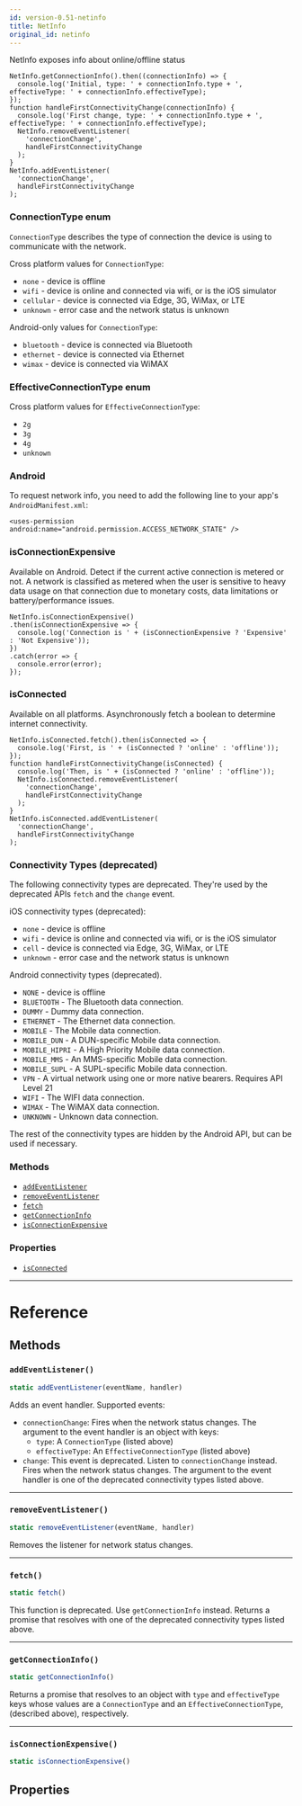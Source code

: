 ```yaml
---
id: version-0.51-netinfo
title: NetInfo
original_id: netinfo
---
```


NetInfo exposes info about online/offline status

```
NetInfo.getConnectionInfo().then((connectionInfo) => {
  console.log('Initial, type: ' + connectionInfo.type + ', effectiveType: ' + connectionInfo.effectiveType);
});
function handleFirstConnectivityChange(connectionInfo) {
  console.log('First change, type: ' + connectionInfo.type + ', effectiveType: ' + connectionInfo.effectiveType);
  NetInfo.removeEventListener(
    'connectionChange',
    handleFirstConnectivityChange
  );
}
NetInfo.addEventListener(
  'connectionChange',
  handleFirstConnectivityChange
);
```

### ConnectionType enum

`ConnectionType` describes the type of connection the device is using to communicate with the network.

Cross platform values for `ConnectionType`:

- `none` - device is offline
- `wifi` - device is online and connected via wifi, or is the iOS simulator
- `cellular` - device is connected via Edge, 3G, WiMax, or LTE
- `unknown` - error case and the network status is unknown

Android-only values for `ConnectionType`:

- `bluetooth` - device is connected via Bluetooth
- `ethernet` - device is connected via Ethernet
- `wimax` - device is connected via WiMAX

### EffectiveConnectionType enum

Cross platform values for `EffectiveConnectionType`:

- `2g`
- `3g`
- `4g`
- `unknown`

### Android

To request network info, you need to add the following line to your app's `AndroidManifest.xml`:

`<uses-permission android:name="android.permission.ACCESS_NETWORK_STATE" />`

### isConnectionExpensive

Available on Android. Detect if the current active connection is metered or not. A network is classified as metered when the user is sensitive to heavy data usage on that connection due to monetary costs, data limitations or battery/performance issues.

```
NetInfo.isConnectionExpensive()
.then(isConnectionExpensive => {
  console.log('Connection is ' + (isConnectionExpensive ? 'Expensive' : 'Not Expensive'));
})
.catch(error => {
  console.error(error);
});
```

### isConnected

Available on all platforms. Asynchronously fetch a boolean to determine internet connectivity.

```
NetInfo.isConnected.fetch().then(isConnected => {
  console.log('First, is ' + (isConnected ? 'online' : 'offline'));
});
function handleFirstConnectivityChange(isConnected) {
  console.log('Then, is ' + (isConnected ? 'online' : 'offline'));
  NetInfo.isConnected.removeEventListener(
    'connectionChange',
    handleFirstConnectivityChange
  );
}
NetInfo.isConnected.addEventListener(
  'connectionChange',
  handleFirstConnectivityChange
);
```

### Connectivity Types (deprecated)

The following connectivity types are deprecated. They're used by the deprecated APIs `fetch` and the `change` event.

iOS connectivity types (deprecated):

- `none` - device is offline
- `wifi` - device is online and connected via wifi, or is the iOS simulator
- `cell` - device is connected via Edge, 3G, WiMax, or LTE
- `unknown` - error case and the network status is unknown

Android connectivity types (deprecated).

- `NONE` - device is offline
- `BLUETOOTH` - The Bluetooth data connection.
- `DUMMY` - Dummy data connection.
- `ETHERNET` - The Ethernet data connection.
- `MOBILE` - The Mobile data connection.
- `MOBILE_DUN` - A DUN-specific Mobile data connection.
- `MOBILE_HIPRI` - A High Priority Mobile data connection.
- `MOBILE_MMS` - An MMS-specific Mobile data connection.
- `MOBILE_SUPL` - A SUPL-specific Mobile data connection.
- `VPN` - A virtual network using one or more native bearers. Requires API Level 21
- `WIFI` - The WIFI data connection.
- `WIMAX` - The WiMAX data connection.
- `UNKNOWN` - Unknown data connection.

The rest of the connectivity types are hidden by the Android API, but can be used if necessary.

### Methods

- [`addEventListener`](netinfo#addeventlistener)
- [`removeEventListener`](netinfo#removeeventlistener)
- [`fetch`](netinfo#fetch)
- [`getConnectionInfo`](netinfo#getconnectioninfo)
- [`isConnectionExpensive`](netinfo#isconnectionexpensive)

### Properties

- [`isConnected`](netinfo#isconnected)

---

# Reference

## Methods

### `addEventListener()`

```jsx
static addEventListener(eventName, handler)
```

Adds an event handler. Supported events:

- `connectionChange`: Fires when the network status changes. The argument to the event handler is an object with keys:
  - `type`: A `ConnectionType` (listed above)
  - `effectiveType`: An `EffectiveConnectionType` (listed above)
- `change`: This event is deprecated. Listen to `connectionChange` instead. Fires when the network status changes. The argument to the event handler is one of the deprecated connectivity types listed above.

---

### `removeEventListener()`

```jsx
static removeEventListener(eventName, handler)
```

Removes the listener for network status changes.

---

### `fetch()`

```jsx
static fetch()
```

This function is deprecated. Use `getConnectionInfo` instead. Returns a promise that resolves with one of the deprecated connectivity types listed above.

---

### `getConnectionInfo()`

```jsx
static getConnectionInfo()
```

Returns a promise that resolves to an object with `type` and `effectiveType` keys whose values are a `ConnectionType` and an `EffectiveConnectionType`, (described above), respectively.

---

### `isConnectionExpensive()`

```jsx
static isConnectionExpensive()
```

## Properties
